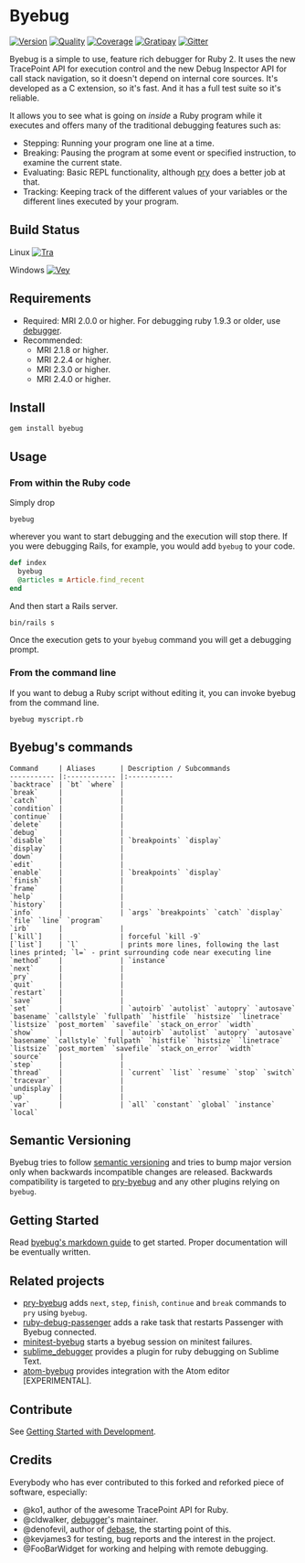 # Byebug

[![Version][gem]][gem_url]
[![Quality][gpa]][gpa_url]
[![Coverage][cov]][cov_url]
[![Gratipay][tip]][tip_url]
[![Gitter][irc]][irc_url]

[gem]: https://img.shields.io/gem/v/byebug.svg
[gpa]: https://img.shields.io/codeclimate/github/deivid-rodriguez/byebug.svg
[cov]: https://img.shields.io/codeclimate/coverage/github/deivid-rodriguez/byebug.svg
[tip]: https://img.shields.io/gittip/byebug.svg
[irc]: https://img.shields.io/badge/IRC%20(gitter)-devs%20%26%20users-brightgreen.svg

[gem_url]: https://rubygems.org/gems/byebug
[gpa_url]: https://codeclimate.com/github/deivid-rodriguez/byebug
[cov_url]: https://codeclimate.com/github/deivid-rodriguez/byebug
[tip_url]: https://gratipay.com/byebug
[irc_url]: https://gitter.im/deivid-rodriguez/byebug

Byebug is a simple to use, feature rich debugger for Ruby 2. It uses the new
TracePoint API for execution control and the new Debug Inspector API for call
stack navigation, so it doesn't depend on internal core sources. It's developed
as a C extension, so it's fast. And it has a full test suite so it's reliable.

It allows you to see what is going on _inside_ a Ruby program while it executes
and offers many of the traditional debugging features such as:

* Stepping: Running your program one line at a time.
* Breaking: Pausing the program at some event or specified instruction, to
  examine the current state.
* Evaluating: Basic REPL functionality, although [pry] does a better job at
  that.
* Tracking: Keeping track of the different values of your variables or the
  different lines executed by your program.

## Build Status

Linux [![Tra][tra]][tra_url]

Windows [![Vey][vey]][vey_url]

[tra]: https://img.shields.io/travis/deivid-rodriguez/byebug.svg?branch=master
[vey]: https://ci.appveyor.com/api/projects/status/github/deivid-rodriguez/byebug?svg=true

[tra_url]: https://travis-ci.org/deivid-rodriguez/byebug
[vey_url]: https://ci.appveyor.com/project/deivid-rodriguez/byebug

## Requirements

* Required: MRI 2.0.0 or higher. For debugging ruby 1.9.3 or older, use
  [debugger].
* Recommended:
  * MRI 2.1.8 or higher.
  * MRI 2.2.4 or higher.
  * MRI 2.3.0 or higher.
  * MRI 2.4.0 or higher.

## Install

```shell
gem install byebug
```

## Usage

### From within the Ruby code

Simply drop

    byebug

wherever you want to start debugging and the execution will stop there.
If you were debugging Rails, for example, you would add `byebug` to your code.

```ruby
def index
  byebug
  @articles = Article.find_recent
end
```

And then start a Rails server.

```shell
bin/rails s
```

Once the execution gets to your `byebug` command you will get a debugging prompt.

### From the command line

If you want to debug a Ruby script without editing it, you can invoke byebug from the command line.

```shell
byebug myscript.rb
```

## Byebug's commands

    Command     | Aliases      | Description / Subcommands
    ----------- |:------------ |:-----------
    `backtrace` | `bt` `where` |
    `break`     |              |
    `catch`     |              |
    `condition` |              |
    `continue`  |              |
    `delete`    |              |
    `debug`     |              |
    `disable`   |              | `breakpoints` `display`
    `display`   |              |
    `down`      |              |
    `edit`      |              |
    `enable`    |              | `breakpoints` `display`
    `finish`    |              |
    `frame`     |              |
    `help`      |              |
    `history`   |              |
    `info`      |              | `args` `breakpoints` `catch` `display` `file` `line` `program`
    `irb`       |              |
    [`kill`]    |              | forceful `kill -9`
    [`list`]    | `l`          | prints more lines, following the last lines printed; `l=` - print surrounding code near executing line
    `method`    |              | `instance`
    `next`      |              |
    `pry`       |              |
    `quit`      |              |
    `restart`   |              |
    `save`      |              |
    `set`       |              | `autoirb` `autolist` `autopry` `autosave` `basename` `callstyle` `fullpath` `histfile` `histsize` `linetrace` `listsize` `post_mortem` `savefile` `stack_on_error` `width`
    `show`      |              | `autoirb` `autolist` `autopry` `autosave` `basename` `callstyle` `fullpath` `histfile` `histsize` `linetrace` `listsize` `post_mortem` `savefile` `stack_on_error` `width`
    `source`    |              |
    `step`      |              |
    `thread`    |              | `current` `list` `resume` `stop` `switch`
    `tracevar`  |              |
    `undisplay` |              |
    `up`        |              |
    `var`       |              | `all` `constant` `global` `instance` `local`

[`kill`]: https://github.com/deivid-rodriguez/byebug/blob/master/GUIDE.md#quitting-byebug
[`list`]: https://github.com/deivid-rodriguez/byebug/blob/master/GUIDE.md#examining-program-source-files-list

## Semantic Versioning

Byebug tries to follow [semantic versioning](http://semver.org) and tries to
bump major version only when backwards incompatible changes are released.
Backwards compatibility is targeted to [pry-byebug] and any other plugins
relying on `byebug`.

## Getting Started

Read [byebug's markdown
guide](https://github.com/deivid-rodriguez/byebug/blob/master/GUIDE.md) to get
started. Proper documentation will be eventually written.

## Related projects

* [pry-byebug] adds `next`, `step`, `finish`, `continue` and `break` commands
  to `pry` using `byebug`.
* [ruby-debug-passenger] adds a rake task that restarts Passenger with Byebug
  connected.
* [minitest-byebug] starts a byebug session on minitest failures.
* [sublime_debugger] provides a plugin for ruby debugging on Sublime Text.
* [atom-byebug] provides integration with the Atom editor [EXPERIMENTAL].

## Contribute

See [Getting Started with Development](CONTRIBUTING.md).

## Credits

Everybody who has ever contributed to this forked and reforked piece of
software, especially:

* @ko1, author of the awesome TracePoint API for Ruby.
* @cldwalker, [debugger]'s maintainer.
* @denofevil, author of [debase], the starting point of this.
* @kevjames3 for testing, bug reports and the interest in the project.
* @FooBarWidget for working and helping with remote debugging.

[debugger]: https://github.com/cldwalker/debugger
[pry]: https://github.com/pry/pry
[debase]: https://github.com/denofevil/debase
[pry-byebug]: https://github.com/deivid-rodriguez/pry-byebug
[ruby-debug-passenger]: https://github.com/davejamesmiller/ruby-debug-passenger
[minitest-byebug]: https://github.com/kaspth/minitest-byebug
[sublime_debugger]: https://github.com/shuky19/sublime_debugger
[atom-byebug]: https://github.com/izaera/atom-byebug
